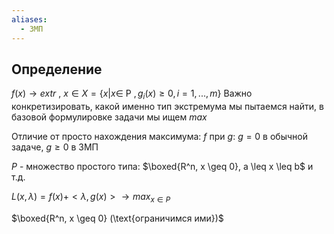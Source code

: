 ```yaml
---
aliases:
  - ЗМП
---
```

## Определение

$f(x) \to extr$ , $x \in X = \{x|x \in$ P $,g_i(x)\geq 0, i = 1,...,m\}$
Важно конкретизировать, какой именно тип экстремума мы пытаемся найти, в базовой формулировке задачи мы ищем $max$

Отличие от просто нахождения максимума: $f$ при $g$: $g=0$ в обычной задаче, $g\geq0$ в ЗМП

$P$ - множество простого типа: $\boxed{R^n, x \geq 0}, a \leq x \leq b$ и т.д.

$L(x,\lambda) = f(x)+<\lambda,g(x)> \to max_{x\in P}$

$\boxed{R^n, x \geq 0} (\text{ограничимся ими})$
